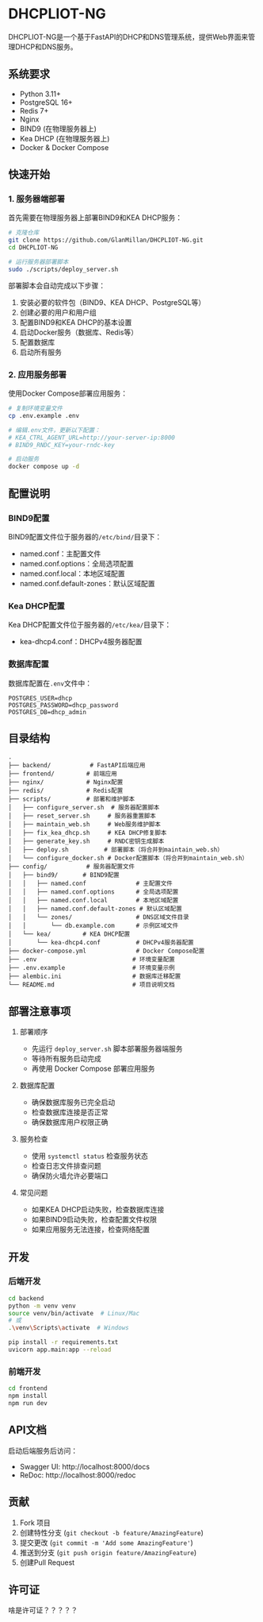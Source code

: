 # DHCPLIOT-NG

DHCPLIOT-NG是一个基于FastAPI的DHCP和DNS管理系统，提供Web界面来管理DHCP和DNS服务。

## 系统要求

- Python 3.11+
- PostgreSQL 16+
- Redis 7+
- Nginx
- BIND9 (在物理服务器上)
- Kea DHCP (在物理服务器上)
- Docker & Docker Compose

## 快速开始

### 1. 服务器端部署

首先需要在物理服务器上部署BIND9和KEA DHCP服务：

```bash
# 克隆仓库
git clone https://github.com/GlanMillan/DHCPLIOT-NG.git
cd DHCPLIOT-NG

# 运行服务器部署脚本
sudo ./scripts/deploy_server.sh
```

部署脚本会自动完成以下步骤：
1. 安装必要的软件包（BIND9、KEA DHCP、PostgreSQL等）
2. 创建必要的用户和用户组
3. 配置BIND9和KEA DHCP的基本设置
4. 启动Docker服务（数据库、Redis等）
5. 配置数据库
6. 启动所有服务

### 2. 应用服务部署

使用Docker Compose部署应用服务：

```bash
# 复制环境变量文件
cp .env.example .env

# 编辑.env文件，更新以下配置：
# KEA_CTRL_AGENT_URL=http://your-server-ip:8000
# BIND9_RNDC_KEY=your-rndc-key

# 启动服务
docker compose up -d
```

## 配置说明

### BIND9配置

BIND9配置文件位于服务器的`/etc/bind/`目录下：
- named.conf：主配置文件
- named.conf.options：全局选项配置
- named.conf.local：本地区域配置
- named.conf.default-zones：默认区域配置

### Kea DHCP配置

Kea DHCP配置文件位于服务器的`/etc/kea/`目录下：
- kea-dhcp4.conf：DHCPv4服务器配置

### 数据库配置

数据库配置在`.env`文件中：
```
POSTGRES_USER=dhcp
POSTGRES_PASSWORD=dhcp_password
POSTGRES_DB=dhcp_admin
```

## 目录结构

```
.
├── backend/           # FastAPI后端应用
├── frontend/         # 前端应用
├── nginx/            # Nginx配置
├── redis/            # Redis配置
├── scripts/          # 部署和维护脚本
│   ├── configure_server.sh  # 服务器配置脚本
│   ├── reset_server.sh     # 服务器重置脚本
│   ├── maintain_web.sh     # Web服务维护脚本
│   ├── fix_kea_dhcp.sh     # KEA DHCP修复脚本
│   ├── generate_key.sh     # RNDC密钥生成脚本
│   ├── deploy.sh          # 部署脚本（将合并到maintain_web.sh）
│   └── configure_docker.sh # Docker配置脚本（将合并到maintain_web.sh）
├── config/           # 服务器配置文件
│   ├── bind9/       # BIND9配置
│   │   ├── named.conf              # 主配置文件
│   │   ├── named.conf.options      # 全局选项配置
│   │   ├── named.conf.local        # 本地区域配置
│   │   ├── named.conf.default-zones # 默认区域配置
│   │   └── zones/                  # DNS区域文件目录
│   │       └── db.example.com      # 示例区域文件
│   └── kea/         # KEA DHCP配置
│       └── kea-dhcp4.conf          # DHCPv4服务器配置
├── docker-compose.yml              # Docker Compose配置
├── .env                           # 环境变量配置
├── .env.example                   # 环境变量示例
├── alembic.ini                    # 数据库迁移配置
└── README.md                      # 项目说明文档
```

## 部署注意事项

1. 部署顺序
   - 先运行 `deploy_server.sh` 脚本部署服务器端服务
   - 等待所有服务启动完成
   - 再使用 Docker Compose 部署应用服务

2. 数据库配置
   - 确保数据库服务已完全启动
   - 检查数据库连接是否正常
   - 确保数据库用户权限正确

3. 服务检查
   - 使用 `systemctl status` 检查服务状态
   - 检查日志文件排查问题
   - 确保防火墙允许必要端口

4. 常见问题
   - 如果KEA DHCP启动失败，检查数据库连接
   - 如果BIND9启动失败，检查配置文件权限
   - 如果应用服务无法连接，检查网络配置

## 开发

### 后端开发

```bash
cd backend
python -m venv venv
source venv/bin/activate  # Linux/Mac
# 或
.\venv\Scripts\activate  # Windows

pip install -r requirements.txt
uvicorn app.main:app --reload
```

### 前端开发

```bash
cd frontend
npm install
npm run dev
```

## API文档

启动后端服务后访问：
- Swagger UI: http://localhost:8000/docs
- ReDoc: http://localhost:8000/redoc

## 贡献

1. Fork 项目
2. 创建特性分支 (`git checkout -b feature/AmazingFeature`)
3. 提交更改 (`git commit -m 'Add some AmazingFeature'`)
4. 推送到分支 (`git push origin feature/AmazingFeature`)
5. 创建Pull Request

## 许可证

啥是许可证？？？？？

